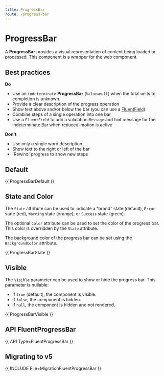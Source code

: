 ```yaml
---
title: ProgressBar
route: /progress-bar
---
```


# ProgressBar

A **ProgressBar** provides a visual representation of content being loaded or processed.
This component is a wrapper for the web component.

## Best practices

**Do**
- Use an `indeterminate` **ProgressBar** (`Value=null`) when the total units 
  to completion is unknown.
- Provide a clear description of the progress operation
- Show text above and/or below the bar (you can use a [FluentField](/Field))
- Combine steps of a single operation into one bar
- Use a `FluentField` to add a validation `Message` and hint message for the 
  indeterminate Bar when reduced-motion is active

**Don't**
- Use only a single word description
- Show text to the right or left of the bar
- 'Rewind' progress to show new steps

## Default

{{ ProgressBarDefault }}

## State and Color

The `State` attribute can be used to indicate a "brand" state (default),
`Error` state (red), `Warning` state (orange), or `Success` state (green).

The optional `Color` attribute can be used to set the color of the progress bar.
This color is overridden by the `State` attribute.

The background color of the progress bar can be set using the `BackgroundColor` attribute.

{{ ProgressBarState }}

## Visible

The `Visible` parameter can be used to show or hide the progress bar.
This parameter is nullable:
- If `true` (default), the component is visible.
- If `false`, the component is hidden.
- If `null`, the component is hidden and not rendered.

{{ ProgressBarVisible }}

## API FluentProgressBar

{{ API Type=FluentProgressBar }}

## Migrating to v5

{{ INCLUDE File=MigrationFluentProgressBar }}
